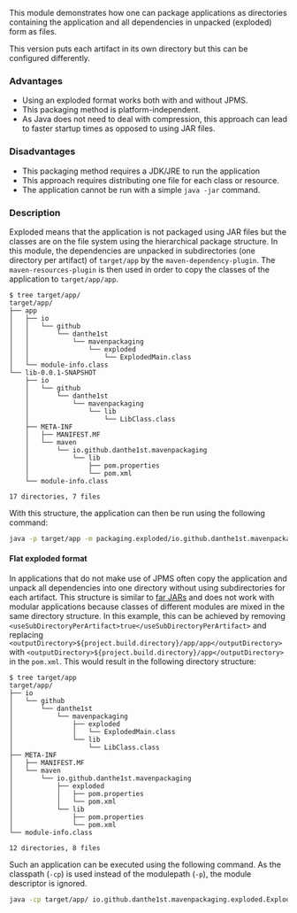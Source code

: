 This module demonstrates how one can package applications as directories containing the application and all dependencies in unpacked (exploded) form as files.

This version puts each artifact in its own directory but this can be configured differently.

### Advantages

- Using an exploded format works both with and without JPMS.
- This packaging method is platform-independent.
- As Java does not need to deal with compression, this approach can lead to faster startup times as opposed to using JAR files.

### Disadvantages

- This packaging method requires a JDK/JRE to run the application
- This approach requires distributing one file for each class or resource.
- The application cannot be run with a simple `java -jar` command.

### Description

Exploded means that the application is not packaged using JAR files but the classes are on the file system using the hierarchical package structure.
In this module, the dependencies are unpacked in subdirectories (one directory per artifact) of `target/app` by the `maven-dependency-plugin`. The `maven-resources-plugin` is then used in order to copy the classes of the application to `target/app/app`.

```
$ tree target/app/
target/app/
├── app
│   ├── io
│   │   └── github
│   │       └── danthe1st
│   │           └── mavenpackaging
│   │               └── exploded
│   │                   └── ExplodedMain.class
│   └── module-info.class
└── lib-0.0.1-SNAPSHOT
    ├── io
    │   └── github
    │       └── danthe1st
    │           └── mavenpackaging
    │               └── lib
    │                   └── LibClass.class
    ├── META-INF
    │   ├── MANIFEST.MF
    │   └── maven
    │       └── io.github.danthe1st.mavenpackaging
    │           └── lib
    │               ├── pom.properties
    │               └── pom.xml
    └── module-info.class

17 directories, 7 files
```

With this structure, the application can then be run using the following command:

```bash
java -p target/app -m packaging.exploded/io.github.danthe1st.mavenpackaging.exploded.ExplodedMain
```


#### Flat exploded format

In applications that do not make use of JPMS often copy the application and unpack all dependencies into one directory without using subdirectories for each artifact.
This structure is similar to [far JARs](../fat-jar) and does not work with modular applications because classes of different modules are mixed in the same directory structure.
In this example, this can be achieved by removing `<useSubDirectoryPerArtifact>true</useSubDirectoryPerArtifact>` and replacing `<outputDirectory>${project.build.directory}/app/app</outputDirectory>` with `<outputDirectory>${project.build.directory}/app</outputDirectory>` in the `pom.xml`. This would result in the following directory structure:

```
$ tree target/app
target/app/
├── io
│   └── github
│       └── danthe1st
│           └── mavenpackaging
│               ├── exploded
│               │   └── ExplodedMain.class
│               └── lib
│                   └── LibClass.class
├── META-INF
│   ├── MANIFEST.MF
│   └── maven
│       └── io.github.danthe1st.mavenpackaging
│           ├── exploded
│           │   ├── pom.properties
│           │   └── pom.xml
│           └── lib
│               ├── pom.properties
│               └── pom.xml
└── module-info.class

12 directories, 8 files
```

Such an application can be executed using the following command. As the classpath (`-cp`) is used instead of the modulepath (`-p`), the module descriptor is ignored.
```bash
java -cp target/app/ io.github.danthe1st.mavenpackaging.exploded.ExplodedMain
```